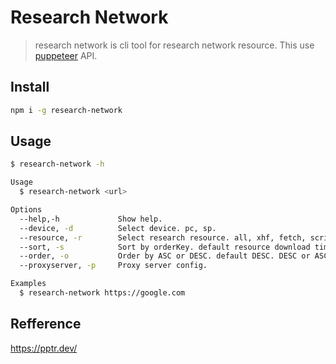 # Research Network

> research network is cli tool for research network resource. This use [puppeteer](https://github.com/GoogleChrome/puppeteer) API.

## Install

```sh
npm i -g research-network
```

## Usage

```sh
$ research-network -h

Usage
  $ research-network <url>

Options
  --help,-h             Show help.
  --device, -d          Select device. pc, sp.
  --resource, -r        Select research resource. all, xhf, fetch, script, image etc
  --sort, -s            Sort by orderKey. default resource download time. time, end, start, size etc
  --order, -o           Order by ASC or DESC. default DESC. DESC or ASC.
  --proxyserver, -p     Proxy server config.

Examples
  $ research-network https://google.com

```

## Refference 

https://pptr.dev/